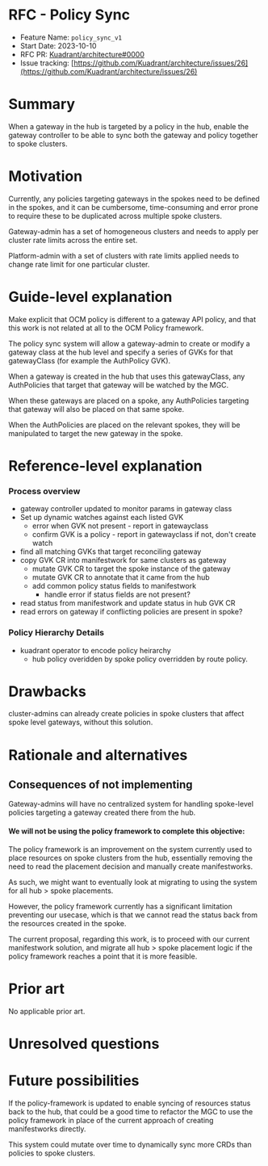 # RFC - Policy Sync

- Feature Name: `policy_sync_v1`
- Start Date: 2023-10-10
- RFC PR: [Kuadrant/architecture#0000](https://github.com/Kuadrant/architecture/pull/0000)
- Issue tracking: [https://github.com/Kuadrant/architecture/issues/26](https://github.com/Kuadrant/architecture/issues/26)

# Summary
[summary]: #summary

When a gateway in the hub is targeted by a policy in the hub, enable the gateway controller to be able to sync both the gateway and policy together to spoke clusters.

# Motivation
[motivation]: #motivation

Currently, any policies targeting gateways in the spokes need to be defined in the spokes, and it can be cumbersome, time-consuming and error prone to require these to be duplicated across multiple spoke clusters.

Gateway-admin has a set of homogeneous clusters and needs to apply per cluster rate limits across the entire set.

Platform-admin with a set of clusters with rate limits applied needs to change rate limit for one particular cluster. 

# Guide-level explanation
[guide-level-explanation]: #guide-level-explanation

Make explicit that OCM policy is different to a gateway API policy, and that this work is not related at all to the OCM Policy framework.

The policy sync system will allow a gateway-admin to create or modify a gateway class at the hub level and specify a series of GVKs for that gatewayClass (for example the AuthPolicy GVK).

When a gateway is created in the hub that uses this gatewayClass, any AuthPolicies that target that gateway will be watched by the MGC.

When these gateways are placed on a spoke, any AuthPolicies targeting that gateway will also be placed on that same spoke.

When the AuthPolicies are placed on the relevant spokes, they will be manipulated to target the new gateway in the spoke.

# Reference-level explanation
[reference-level-explanation]: #reference-level-explanation

### Process overview
- gateway controller updated to monitor params in gateway class
- Set up dynamic watches against each listed GVK
  - error when GVK not present - report in gatewayclass
  - confirm GVK is a policy - report in gatewayclass if not, don't create watch
- find all matching GVKs that target reconciling gateway
- copy GVK CR into manifestwork for same clusters as gateway
  - mutate GVK CR to target the spoke instance of the gateway
  - mutate GVK CR to annotate that it came from the hub
  - add common policy status fields to manifestwork
    - handle error if status fields are not present?
- read status from manifestwork and update status in hub GVK CR
- read errors on gateway if conflicting policies are present in spoke?

### Policy Hierarchy Details

- kuadrant operator to encode policy heirarchy
    - hub policy overidden by spoke policy overridden by route policy.

# Drawbacks
[drawbacks]: #drawbacks

cluster-admins can already create policies in spoke clusters that affect spoke level gateways, without this solution.

# Rationale and alternatives
[rationale-and-alternatives]: #rationale-and-alternatives

## Consequences of not implementing
Gateway-admins will have no centralized system for handling spoke-level policies targeting a gateway created there from the hub.

#### We will not be using the policy framework to complete this objective:
The policy framework is an improvement on the system currently used to place resources on spoke clusters from the hub, essentially removing the need to read the placement decision and manually create manifestworks.

As such, we might want to eventually look at migrating to using the system for all hub > spoke placements.

However, the policy framework currently has a significant limitation preventing our usecase, which is that we cannot read the status back from the resources created in the spoke.

The current proposal, regarding this work, is to proceed with our current manifestwork solution, and migrate all hub > spoke placement logic if the policy framework reaches a point that it is more feasible.

# Prior art
[prior-art]: #prior-art

No applicable prior art.

# Unresolved questions
[unresolved-questions]: #unresolved-questions

# Future possibilities
[future-possibilities]: #future-possibilities

If the policy-framework is updated to enable syncing of resources status back to the hub, that could be a good time to refactor the MGC to use the policy framework in place of the current approach of creating manifestworks directly.

This system could mutate over time to dynamically sync more CRDs than policies to spoke clusters.